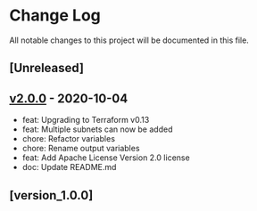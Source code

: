 # Change Log

All notable changes to this project will be documented in this file.

<a name="unreleased"></a>
## [Unreleased]

<a name="v2.0.0"></a>
## [v2.0.0] - 2020-10-04

- feat: Upgrading to Terraform v0.13
- feat: Multiple subnets can now be added
- chore: Refactor variables
- chore: Rename output variables
- feat: Add Apache License Version 2.0 license
- doc: Update README.md 

## [version_1.0.0]

[v2.0.0]: https://github.com/jortfal/azure_resource_group/compare/version_1.0.0...v2.0.0
